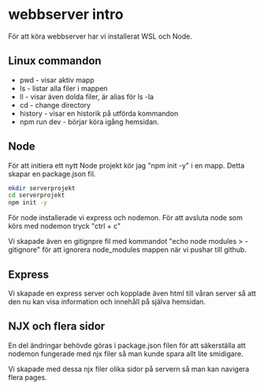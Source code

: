 # webbserver intro

För att köra webbserver har vi installerat WSL och Node.

## Linux commandon
* pwd - visar aktiv mapp
* ls - listar alla filer i mappen
* ll - visar även dolda filer, är alias för ls -la
* cd - change directory
* history - visar en historik på utförda kommandon
* npm run dev - börjar köra igång hemsidan.

## Node
För att initiera ett nytt Node projekt kör jag "npm init -y" i en mapp. Detta skapar en package.json fil.

```bash
mkdir serverprojekt
cd serverprojekt
npm init -y
```
För node installerade vi express och nodemon.
För att avsluta node som körs med nodemon tryck "ctrl + c"

Vi skapade även en gitignpre fil med kommandot "echo node modules > -gitignore" för att ignorera node_modules mappen när vi pushar till github.

## Express

Vi skapade en express server och kopplade även html till våran server så att den nu kan visa information och innehåll på själva hemsidan.

## NJX och flera sidor
En del ändringar behövde göras i package.json filen för att säkerställa att nodemon fungerade med njx filer så man kunde spara allt lite smidigare.

Vi skapade med dessa njx filer olika sidor på servern så man kan navigera flera pages.
